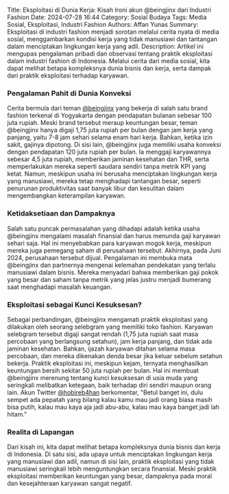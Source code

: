 Title: Eksploitasi di Dunia Kerja: Kisah Ironi akun @beingjinx dari Industri Fashion
Date: 2024-07-28 16:44
Category: Sosial Budaya
Tags: Media Sosial, Eksploitasi, Industri Fashion
Authors: Affan Yunas
Summary: Eksploitasi di industri fashion menjadi sorotan melalui cerita nyata di media sosial, menggambarkan kondisi kerja yang tidak manusiawi dan tantangan dalam menciptakan lingkungan kerja yang adil.
Description: Artikel ini mengupas pengalaman pribadi dan observasi tentang praktik eksploitasi dalam industri fashion di Indonesia. Melalui cerita dari media sosial, kita dapat melihat betapa kompleksnya dunia bisnis dan kerja, serta dampak dari praktik eksploitasi terhadap karyawan.

### Pengalaman Pahit di Dunia Konveksi
Cerita bermula dari teman [@beingjinx](https://x.com/beingjinx/status/1817412843970736153) yang bekerja di salah satu brand fashion terkenal di Yogyakarta dengan pendapatan bulanan sebesar 100 juta rupiah. Meski brand tersebut meraup keuntungan besar, teman @beingjinx hanya digaji 1,75 juta rupiah per bulan dengan jam kerja yang panjang, yaitu 7-8 jam sehari selama enam hari kerja. Bahkan, ketika izin sakit, gajinya dipotong.
Di sisi lain, @beingjinx juga memiliki usaha konveksi dengan pendapatan 120 juta rupiah per bulan. Ia menggaji karyawannya sebesar 4,5 juta rupiah, memberikan jaminan kesehatan dan THR, serta memperlakukan mereka seperti saudara sendiri tanpa metrik KPI yang ketat. Namun, meskipun usaha ini berusaha menciptakan lingkungan kerja yang manusiawi, mereka tetap menghadapi tantangan besar, seperti penurunan produktivitas saat banyak libur dan kesulitan dalam mengembangkan keterampilan karyawan.

### Ketidaksetiaan dan Dampaknya
Salah satu puncak permasalahan yang dihadapi adalah ketika usaha @beingjinx mengalami masalah finansial dan harus menunda gaji karyawan sehari saja. Hal ini menyebabkan para karyawan mogok kerja, meskipun mereka juga pemegang saham di perusahaan tersebut. Akhirnya, pada Juni 2024, perusahaan tersebut dijual.
Pengalaman ini membuka mata @beingjinx dan partnernya mengenai kelemahan pendekatan yang terlalu manusiawi dalam bisnis. Mereka menyadari bahwa memberikan gaji pokok yang besar dan saham tanpa metrik yang jelas justru menjadi bumerang saat menghadapi masalah keuangan.

### Eksploitasi sebagai Kunci Kesuksesan?
Sebagai perbandingan, @beingjinx mengamati praktik eksploitasi yang dilakukan oleh seorang selebgram yang memiliki toko fashion. Karyawan selebgram tersebut digaji sangat rendah (1,75 juta rupiah saat masa percobaan yang berlangsung setahun), jam kerja panjang, dan tidak ada jaminan kesehatan. Bahkan, ijazah karyawan ditahan selama masa percobaan, dan mereka dikenakan denda besar jika keluar sebelum setahun bekerja.
Praktik eksploitasi ini, meskipun kejam, ternyata menghasilkan keuntungan bersih sekitar 50 juta rupiah per bulan. Hal ini membuat @beingjinx merenung tentang kunci kesuksesan di usia muda yang seringkali melibatkan ketegaan, baik terhadap diri sendiri maupun orang lain.
Akun Twitter [@hobireb4han](https://x.com/hobireb4han/status/1817477850464944518) berkomentar, "Betul banget ini, dulu sempet ada pepatah yang bilang kalau kamu mau jadi orang biasa masih bisa putih, kalau mau kaya aja jadi abu-abu, kalau mau kaya banget jadi lah hitam."

### Realita di Lapangan
Dari kisah ini, kita dapat melihat betapa kompleksnya dunia bisnis dan kerja di Indonesia. Di satu sisi, ada upaya untuk menciptakan lingkungan kerja yang manusiawi dan adil, namun di sisi lain, praktik eksploitasi yang tidak manusiawi seringkali lebih menguntungkan secara finansial. Meski praktik eksploitasi memberikan keuntungan yang besar, dampaknya pada moral dan kesejahteraan karyawan sangat negatif.

